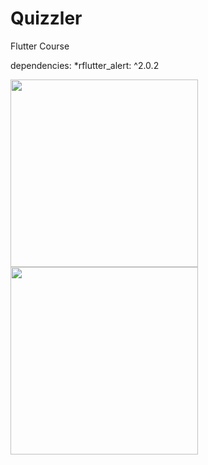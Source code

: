 # Quizzler

Flutter Course

dependencies:
  *rflutter_alert: ^2.0.2

<img src="https://user-images.githubusercontent.com/50651962/117576014-6f903880-b0f9-11eb-8f3a-88994864541f.png" width="300"> <img src="https://user-images.githubusercontent.com/50651962/117583073-65326680-b11a-11eb-885e-dfdb440ad249.png" width="300">
